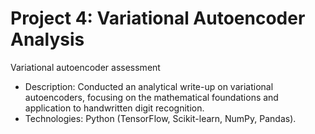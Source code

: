 # Project 4: Variational Autoencoder Analysis
Variational autoencoder assessment 

- Description: Conducted an analytical write-up on variational autoencoders, focusing on the mathematical foundations and application to handwritten digit recognition.
- Technologies: Python (TensorFlow, Scikit-learn, NumPy, Pandas).
